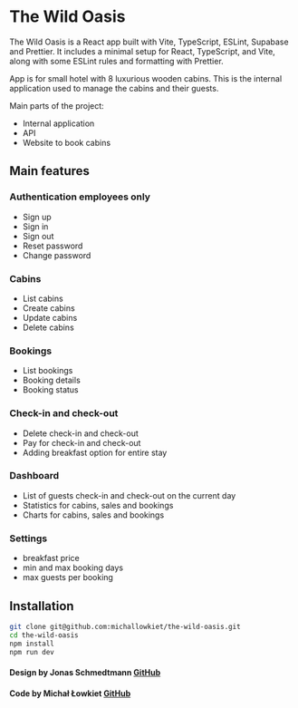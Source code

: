 # The Wild Oasis

The Wild Oasis is a React app built with Vite, TypeScript, ESLint, Supabase and Prettier. It includes a minimal setup for React, TypeScript, and Vite, along with some ESLint rules and formatting with Prettier.

App is for small hotel with 8 luxurious wooden cabins. This is the internal application used to manage the cabins and their guests.

Main parts of the project:

- Internal application
- API
- Website to book cabins

## Main features

### Authentication employees only

- Sign up
- Sign in
- Sign out
- Reset password
- Change password

### Cabins

- List cabins
- Create cabins
- Update cabins
- Delete cabins

### Bookings

- List bookings
- Booking details
- Booking status

### Check-in and check-out

- Delete check-in and check-out
- Pay for check-in and check-out
- Adding breakfast option for entire stay

### Dashboard

- List of guests check-in and check-out on the current day
- Statistics for cabins, sales and bookings
- Charts for cabins, sales and bookings

### Settings

- breakfast price
- min and max booking days
- max guests per booking

## Installation

```bash
git clone git@github.com:michallowkiet/the-wild-oasis.git
cd the-wild-oasis
npm install
npm run dev
```

#### Design by Jonas Schmedtmann [GitHub](https://github.com/jonasschmedtmann)
#### Code by Michał Łowkiet [GitHub](https://github.com/michallowkiet)